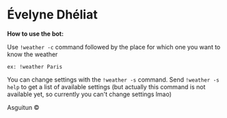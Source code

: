 # Évelyne Dhéliat


**How to use the bot:**

Use ``!weather -c`` command followed by the place for which one you want to know the weather

    ex: !weather Paris

You can change settings with the ``!weather -s`` command. Send ``!weather -s help`` to get a list of available settings (but actually this command is not available yet, so currently you can't change settings lmao)

Asguitun ©